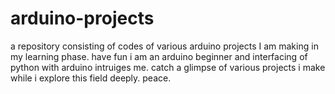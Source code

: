 # arduino-projects
a repository consisting of codes of various arduino projects I am making in my learning phase. have fun
i am an arduino beginner and interfacing of python with arduino intruiges me. catch a glimpse of various projects i make while i explore this field deeply. peace.
